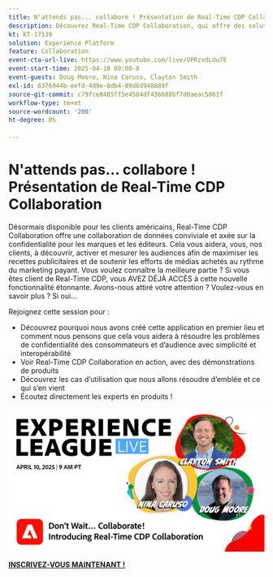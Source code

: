 ```yaml
---
title: N'attends pas... collabore ! Présentation de Real-Time CDP Collaboration
description: Découvrez Real-Time CDP Collaboration, qui offre des solutions de données axées sur la confidentialité pour les marques et les éditeurs afin d’améliorer l’activation de l’audience, maximiser les recettes publicitaires et rationaliser les efforts de média payant, avec des démonstrations de produits, des informations d’experts et des cas d’utilisation à venir.
kt: KT-17139
solution: Experience Platform
feature: Collaboration
event-cta-url-live: https://www.youtube.com/live/OPRzvdLUu7E
event-start-time: 2025-04-10 09:00-8
event-guests: Doug Moore, Nina Caruso, Clayton Smith
exl-id: 6376944b-eefd-4d9e-8db4-89d6d948889f
source-git-commit: c79fce8485ff5e4584df436688bf7d0aeac5061f
workflow-type: tm+mt
source-wordcount: '200'
ht-degree: 0%

---
```


# N&#39;attends pas... collabore ! Présentation de Real-Time CDP Collaboration

Désormais disponible pour les clients américains, Real-Time CDP Collaboration offre une collaboration de données conviviale et axée sur la confidentialité pour les marques et les éditeurs. Cela vous aidera, vous, nos clients, à découvrir, activer et mesurer les audiences afin de maximiser les recettes publicitaires et de soutenir les efforts de médias achetés au rythme du marketing payant. Vous voulez connaître la meilleure partie ? Si vous êtes client de Real-Time CDP, vous AVEZ DÉJÀ ACCÈS à cette nouvelle fonctionnalité étonnante. Avons-nous attiré votre attention ? Voulez-vous en savoir plus ? Si oui...

Rejoignez cette session pour :

* Découvrez pourquoi nous avons créé cette application en premier lieu et comment nous pensons que cela vous aidera à résoudre les problèmes de confidentialité des consommateurs et d’audience avec simplicité et interopérabilité
* Voir Real-Time CDP Collaboration en action, avec des démonstrations de produits
* Découvrez les cas d’utilisation que nous allons résoudre d’emblée et ce qui s’en vient
* Écoutez directement les experts en produits !

[![ExL LIVE 10 avril 2025](assets/WebBanner_Apr10_2025.jpg)](https://engage.adobe.com/ExpLeagueLive-250410.html)

[**INSCRIVEZ-VOUS MAINTENANT !**](https://engage.adobe.com/ExpLeagueLive-250410.html)
